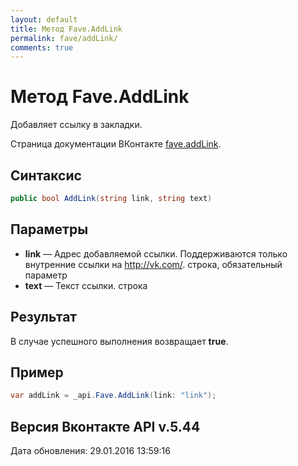 ```yaml
---
layout: default
title: Метод Fave.AddLink
permalink: fave/addLink/
comments: true
---
```

# Метод Fave.AddLink
Добавляет ссылку в закладки.

Страница документации ВКонтакте [fave.addLink](https://vk.com/dev/fave.addLink).

## Синтаксис
``` csharp
public bool AddLink(string link, string text)
```

## Параметры
+ **link** — Адрес добавляемой ссылки. Поддерживаются только внутренние ссылки на http://vk.com/. строка, обязательный параметр
+ **text** — Текст ссылки. строка

## Результат
В случае успешного выполнения возвращает **true**.

## Пример
``` csharp
var addLink = _api.Fave.AddLink(link: "link");
```

## Версия Вконтакте API v.5.44
Дата обновления: 29.01.2016 13:59:16
